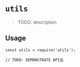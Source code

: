 # `utils`

> TODO: description

## Usage

```
const utils = require('utils');

// TODO: DEMONSTRATE API去
```

